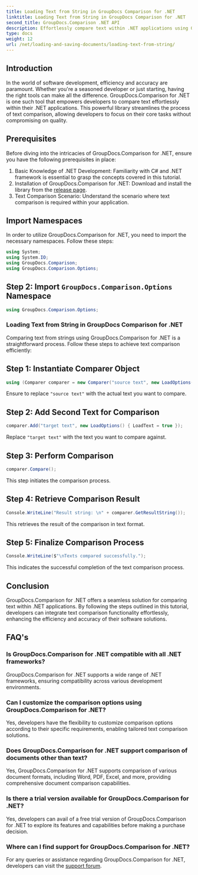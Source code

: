 ```yaml
---
title: Loading Text from String in GroupDocs Comparison for .NET
linktitle: Loading Text from String in GroupDocs Comparison for .NET
second_title: GroupDocs.Comparison .NET API
description: Effortlessly compare text within .NET applications using GroupDocs.Comparison library. Enhance efficiency and accuracy with seamless integration.
type: docs
weight: 12
url: /net/loading-and-saving-documents/loading-text-from-string/
---
```

## Introduction
In the world of software development, efficiency and accuracy are paramount. Whether you're a seasoned developer or just starting, having the right tools can make all the difference. GroupDocs.Comparison for .NET is one such tool that empowers developers to compare text effortlessly within their .NET applications. This powerful library streamlines the process of text comparison, allowing developers to focus on their core tasks without compromising on quality.
## Prerequisites
Before diving into the intricacies of GroupDocs.Comparison for .NET, ensure you have the following prerequisites in place:
1. Basic Knowledge of .NET Development: Familiarity with C# and .NET framework is essential to grasp the concepts covered in this tutorial.
2. Installation of GroupDocs.Comparison for .NET: Download and install the library from the [release page](https://releases.groupdocs.com/comparison/net/).
3. Text Comparison Scenario: Understand the scenario where text comparison is required within your application.

## Import Namespaces
In order to utilize GroupDocs.Comparison for .NET, you need to import the necessary namespaces. Follow these steps:

```csharp
using System;
using System.IO;
using GroupDocs.Comparison;
using GroupDocs.Comparison.Options;
```
## Step 2: Import `GroupDocs.Comparison.Options` Namespace
```csharp
using GroupDocs.Comparison.Options;
```
### Loading Text from String in GroupDocs Comparison for .NET
Comparing text from strings using GroupDocs.Comparison for .NET is a straightforward process. Follow these steps to achieve text comparison efficiently:
## Step 1: Instantiate Comparer Object
```csharp
using (Comparer comparer = new Comparer("source text", new LoadOptions() { LoadText = true }))
```
Ensure to replace `"source text"` with the actual text you want to compare.
## Step 2: Add Second Text for Comparison
```csharp
comparer.Add("target text", new LoadOptions() { LoadText = true });
```
Replace `"target text"` with the text you want to compare against.
## Step 3: Perform Comparison
```csharp
comparer.Compare();
```
This step initiates the comparison process.
## Step 4: Retrieve Comparison Result
```csharp
Console.WriteLine("Result string: \n" + comparer.GetResultString());
```
This retrieves the result of the comparison in text format.
## Step 5: Finalize Comparison Process
```csharp
Console.WriteLine($"\nTexts compared successfully.");
```
This indicates the successful completion of the text comparison process.

## Conclusion
GroupDocs.Comparison for .NET offers a seamless solution for comparing text within .NET applications. By following the steps outlined in this tutorial, developers can integrate text comparison functionality effortlessly, enhancing the efficiency and accuracy of their software solutions.
## FAQ's
### Is GroupDocs.Comparison for .NET compatible with all .NET frameworks?
GroupDocs.Comparison for .NET supports a wide range of .NET frameworks, ensuring compatibility across various development environments.
### Can I customize the comparison options using GroupDocs.Comparison for .NET?
Yes, developers have the flexibility to customize comparison options according to their specific requirements, enabling tailored text comparison solutions.
### Does GroupDocs.Comparison for .NET support comparison of documents other than text?
Yes, GroupDocs.Comparison for .NET supports comparison of various document formats, including Word, PDF, Excel, and more, providing comprehensive document comparison capabilities.
### Is there a trial version available for GroupDocs.Comparison for .NET?
Yes, developers can avail of a free trial version of GroupDocs.Comparison for .NET to explore its features and capabilities before making a purchase decision.
### Where can I find support for GroupDocs.Comparison for .NET?
For any queries or assistance regarding GroupDocs.Comparison for .NET, developers can visit the [support forum](https://forum.groupdocs.com/c/comparison/12).
